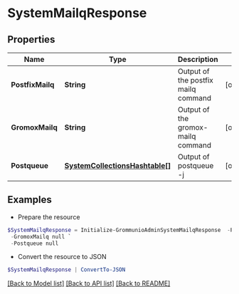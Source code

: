 # SystemMailqResponse
## Properties

Name | Type | Description | Notes
------------ | ------------- | ------------- | -------------
**PostfixMailq** | **String** | Output of the postfix mailq command | [optional] 
**GromoxMailq** | **String** | Output of the gromox-mailq command | [optional] 
**Postqueue** | [**SystemCollectionsHashtable[]**](SystemCollectionsHashtable.md) | Output of postqueue -j | [optional] 

## Examples

- Prepare the resource
```powershell
$SystemMailqResponse = Initialize-GrommunioAdminSystemMailqResponse  -PostfixMailq null `
 -GromoxMailq null `
 -Postqueue null
```

- Convert the resource to JSON
```powershell
$SystemMailqResponse | ConvertTo-JSON
```

[[Back to Model list]](../README.md#documentation-for-models) [[Back to API list]](../README.md#documentation-for-api-endpoints) [[Back to README]](../README.md)

